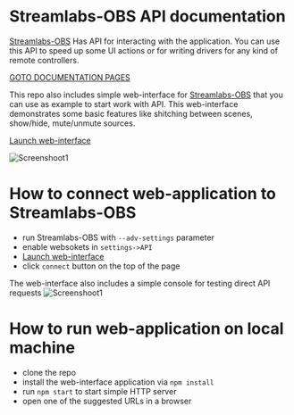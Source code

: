 # Streamlabs-OBS API documentation


[Streamlabs-OBS](https://github.com/stream-labs/streamlabs-obs) Has API for interacting with the application. You can use this API to speed up some UI actions or for writing drivers for any kind of remote controllers.

[GOTO DOCUMENTATION PAGES](https://stream-labs.github.io/streamlabs-obs-api-docs/docs/index.html)

This repo also includes simple web-interface for [Streamlabs-OBS](https://github.com/stream-labs/streamlabs-obs) that you can use as example to start work with API. This web-interface demonstrates some basic features like shitching between scenes, show/hide, mute/unmute sources.
 
 [Launch web-interface](https://stream-labs.github.io/streamlabs-obs-api-docs)

![Screenshoot1](https://raw.githubusercontent.com/stream-labs/streamlabs-obs-api-docs/master/screenshots/screen1.png)

# How to connect web-application to Streamlabs-OBS

* run Streamlabs-OBS with `--adv-settings` parameter
* enable websokets in `settings->API`
* [Launch web-interface](https://stream-labs.github.io/streamlabs-obs-api-docs)
* click `connect` button on the top of the page


The web-interface also includes a simple console for testing direct API requests
![Screenshoot1](https://raw.githubusercontent.com/stream-labs/streamlabs-obs-api-docs/master/screenshots/screen2.png)

# How to run web-application on local machine
* clone the repo
* install the web-interface application via `npm install`
* run `npm start` to start simple HTTP server
* open one of the suggested URLs in a browser

